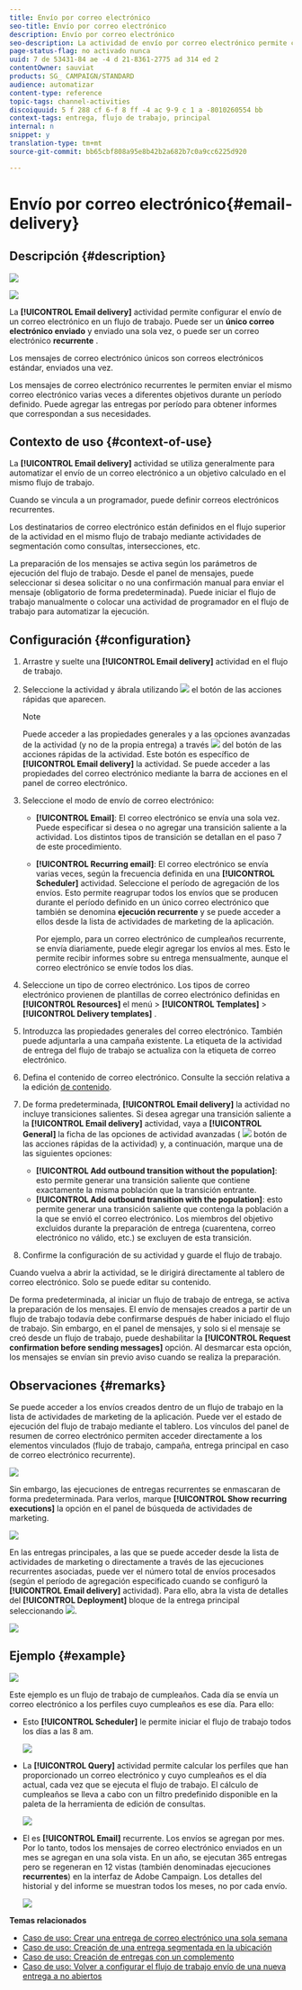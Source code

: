 ```yaml
---
title: Envío por correo electrónico
seo-title: Envío por correo electrónico
description: Envío por correo electrónico
seo-description: La actividad de envío por correo electrónico permite configurar el envío de un único correo electrónico o un correo electrónico recurrente en un flujo de trabajo.
page-status-flag: no activado nunca
uuid: 7 de 53431-84 ae -4 d 21-8361-2775 ad 314 ed 2
contentOwner: sauviat
products: SG_ CAMPAIGN/STANDARD
audience: automatizar
content-type: reference
topic-tags: channel-activities
discoiquuid: 5 f 288 cf 6-f 8 ff -4 ac 9-9 c 1 a -8010260554 bb
context-tags: entrega, flujo de trabajo, principal
internal: n
snippet: y
translation-type: tm+mt
source-git-commit: bb65cbf808a95e8b42b2a682b7c0a9cc6225d920

---
```



# Envío por correo electrónico{#email-delivery}

## Descripción {#description}

![](assets/email.png)

![](assets/recurrentemail.png)

La **[!UICONTROL Email delivery]** actividad permite configurar el envío de un correo electrónico en un flujo de trabajo. Puede ser un **único correo electrónico enviado** y enviado una sola vez, o puede ser un correo electrónico **recurrente** .

Los mensajes de correo electrónico únicos son correos electrónicos estándar, enviados una vez.

Los mensajes de correo electrónico recurrentes le permiten enviar el mismo correo electrónico varias veces a diferentes objetivos durante un período definido. Puede agregar las entregas por período para obtener informes que correspondan a sus necesidades.

## Contexto de uso {#context-of-use}

La **[!UICONTROL Email delivery]** actividad se utiliza generalmente para automatizar el envío de un correo electrónico a un objetivo calculado en el mismo flujo de trabajo.

Cuando se vincula a un programador, puede definir correos electrónicos recurrentes.

Los destinatarios de correo electrónico están definidos en el flujo superior de la actividad en el mismo flujo de trabajo mediante actividades de segmentación como consultas, intersecciones, etc.

La preparación de los mensajes se activa según los parámetros de ejecución del flujo de trabajo. Desde el panel de mensajes, puede seleccionar si desea solicitar o no una confirmación manual para enviar el mensaje (obligatorio de forma predeterminada). Puede iniciar el flujo de trabajo manualmente o colocar una actividad de programador en el flujo de trabajo para automatizar la ejecución.

## Configuración {#configuration}

1. Arrastre y suelte una **[!UICONTROL Email delivery]** actividad en el flujo de trabajo.
1. Seleccione la actividad y ábrala utilizando ![](assets/edit_darkgrey-24px.png) el botón de las acciones rápidas que aparecen.

   >[!NOTE]
   >
   >Puede acceder a las propiedades generales y a las opciones avanzadas de la actividad (y no de la propia entrega) a través ![](assets/dlv_activity_params-24px.png) del botón de las acciones rápidas de la actividad. Este botón es específico de **[!UICONTROL Email delivery]** la actividad. Se puede acceder a las propiedades del correo electrónico mediante la barra de acciones en el panel de correo electrónico.

1. Seleccione el modo de envío de correo electrónico:

   * **[!UICONTROL Email]**: El correo electrónico se envía una sola vez. Puede especificar si desea o no agregar una transición saliente a la actividad. Los distintos tipos de transición se detallan en el paso 7 de este procedimiento.
   * **[!UICONTROL Recurring email]**: El correo electrónico se envía varias veces, según la frecuencia definida en una **[!UICONTROL Scheduler]** actividad. Seleccione el período de agregación de los envíos. Esto permite reagrupar todos los envíos que se producen durante el período definido en un único correo electrónico que también se denomina **ejecución recurrente** y se puede acceder a ellos desde la lista de actividades de marketing de la aplicación.

      Por ejemplo, para un correo electrónico de cumpleaños recurrente, se envía diariamente, puede elegir agregar los envíos al mes. Esto le permite recibir informes sobre su entrega mensualmente, aunque el correo electrónico se envíe todos los días.

1. Seleccione un tipo de correo electrónico. Los tipos de correo electrónico provienen de plantillas de correo electrónico definidas en **[!UICONTROL Resources]** el menú &gt; **[!UICONTROL Templates]** &gt; **[!UICONTROL Delivery templates]** .
1. Introduzca las propiedades generales del correo electrónico. También puede adjuntarla a una campaña existente. La etiqueta de la actividad de entrega del flujo de trabajo se actualiza con la etiqueta de correo electrónico.
1. Defina el contenido de correo electrónico. Consulte la sección relativa a la edición [de contenido](../../designing/using/about-email-content-design.md).
1. De forma predeterminada, **[!UICONTROL Email delivery]** la actividad no incluye transiciones salientes. Si desea agregar una transición saliente a la **[!UICONTROL Email delivery]** actividad, vaya a **[!UICONTROL General]** la ficha de las opciones de actividad avanzadas ( ![](assets/dlv_activity_params-24px.png) botón de las acciones rápidas de la actividad) y, a continuación, marque una de las siguientes opciones:

   * **[!UICONTROL Add outbound transition without the population]**: esto permite generar una transición saliente que contiene exactamente la misma población que la transición entrante.
   * **[!UICONTROL Add outbound transition with the population]**: esto permite generar una transición saliente que contenga la población a la que se envió el correo electrónico. Los miembros del objetivo excluidos durante la preparación de entrega (cuarentena, correo electrónico no válido, etc.) se excluyen de esta transición.

1. Confirme la configuración de su actividad y guarde el flujo de trabajo.

Cuando vuelva a abrir la actividad, se le dirigirá directamente al tablero de correo electrónico. Solo se puede editar su contenido.

De forma predeterminada, al iniciar un flujo de trabajo de entrega, se activa la preparación de los mensajes. El envío de mensajes creados a partir de un flujo de trabajo todavía debe confirmarse después de haber iniciado el flujo de trabajo. Sin embargo, en el panel de mensajes, y solo si el mensaje se creó desde un flujo de trabajo, puede deshabilitar la **[!UICONTROL Request confirmation before sending messages]** opción. Al desmarcar esta opción, los mensajes se envían sin previo aviso cuando se realiza la preparación.

## Observaciones {#remarks}

Se puede acceder a los envíos creados dentro de un flujo de trabajo en la lista de actividades de marketing de la aplicación. Puede ver el estado de ejecución del flujo de trabajo mediante el tablero. Los vínculos del panel de resumen de correo electrónico permiten acceder directamente a los elementos vinculados (flujo de trabajo, campaña, entrega principal en caso de correo electrónico recurrente).

![](assets/wkf_display_recurrent_executions_2.png)

Sin embargo, las ejecuciones de entregas recurrentes se enmascaran de forma predeterminada. Para verlos, marque **[!UICONTROL Show recurring executions]** la opción en el panel de búsqueda de actividades de marketing.

![](assets/wkf_display_recurrent_executions.png)

En las entregas principales, a las que se puede acceder desde la lista de actividades de marketing o directamente a través de las ejecuciones recurrentes asociadas, puede ver el número total de envíos procesados (según el período de agregación especificado cuando se configuró la **[!UICONTROL Email delivery]** actividad). Para ello, abra la vista de detalles del **[!UICONTROL Deployment]** bloque de la entrega principal seleccionando ![](assets/wkf_dlv_detail_button.png).

![](assets/wkf_display_recurrent_executions_3.png)

## Ejemplo {#example}

![](assets/wkf_delivery_example_1.png)

Este ejemplo es un flujo de trabajo de cumpleaños. Cada día se envía un correo electrónico a los perfiles cuyo cumpleaños es ese día. Para ello:

* Esto **[!UICONTROL Scheduler]** le permite iniciar el flujo de trabajo todos los días a las 8 am.

   ![](assets/wkf_delivery_example_2.png)

* La **[!UICONTROL Query]** actividad permite calcular los perfiles que han proporcionado un correo electrónico y cuyo cumpleaños es el día actual, cada vez que se ejecuta el flujo de trabajo. El cálculo de cumpleaños se lleva a cabo con un filtro predefinido disponible en la paleta de la herramienta de edición de consultas.

   ![](assets/wkf_delivery_example_3.png)

* El es **[!UICONTROL Email]** recurrente. Los envíos se agregan por mes. Por lo tanto, todos los mensajes de correo electrónico enviados en un mes se agregan en una sola vista. En un año, se ejecutan 365 entregas pero se regeneran en 12 vistas (también denominadas ejecuciones **recurrentes**) en la interfaz de Adobe Campaign. Los detalles del historial y del informe se muestran todos los meses, no por cada envío.

   ![](assets/wkf_delivery_example_4.png)

**Temas relacionados**

* [Caso de uso: Crear una entrega de correo electrónico una sola semana](../../automating/using/workflow-weekly-offer.md)
* [Caso de uso: Creación de una entrega segmentada en la ubicación](../../automating/using/workflow-segmentation-location.md)
* [Caso de uso: Creación de entregas con un complemento](../../automating/using/workflow-created-query-with-complement.md)
* [Caso de uso: Volver a configurar el flujo de trabajo envío de una nueva entrega a no abiertos](../../automating/using/workflow-cross-channel-retargeting.md)
